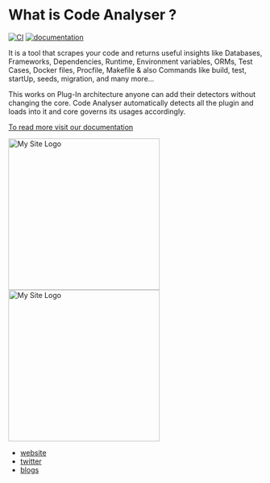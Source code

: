 
# What is Code Analyser ?
[![CI](https://github.com/deqode/CodeAnalyser/actions/workflows/go.yml/badge.svg)](https://github.com/deqode/CodeAnalyser/actions/workflows/go.yml)
[![documentation](https://github.com/deqode/CodeAnalyser/actions/workflows/documentation.yml/badge.svg)](https://github.com/deqode/CodeAnalyser/actions/workflows/documentation.yml) 


It is a tool that scrapes your code and returns useful insights like Databases, Frameworks, Dependencies, Runtime, Environment variables, ORMs, Test Cases, Docker files, Procfile, Makefile & also Commands like build, test, startUp, seeds, migration, and many more...

This works on Plug-In architecture anyone can add their detectors without changing the core.
Code Analyser automatically detects all the plugin and loads into it and core governs its usages accordingly.

[To read more visit our documentation](https://deqode.github.io/CodeAnalyser)

<img src="https://deqode.github.io/CodeAnalyser/img/logo.png" alt="My Site Logo" width="300">

<img src="https://deqode.github.io/CodeAnalyser/img/deq.svg" alt="My Site Logo" width="300">

- [website](https://deqode.com/)
- [twitter](https://twitter.com/deqodesolutions)
- [blogs](https://deqode.com/blog/)
